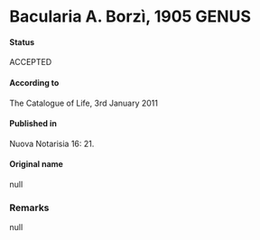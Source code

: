 # Bacularia A. Borzì, 1905 GENUS

#### Status
ACCEPTED

#### According to
The Catalogue of Life, 3rd January 2011

#### Published in
Nuova Notarisia 16: 21.

#### Original name
null

### Remarks
null